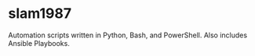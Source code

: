 # slam1987

Automation scripts written in Python, Bash, and PowerShell.
Also includes Ansible Playbooks.